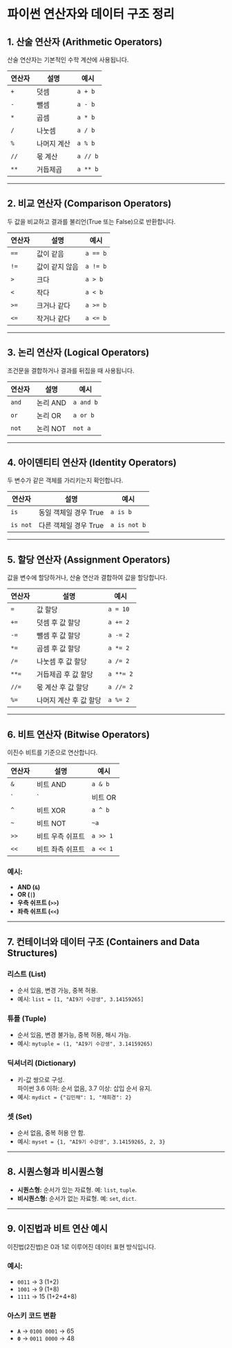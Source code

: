 # 파이썬 연산자와 데이터 구조 정리

## 1. 산술 연산자 (Arithmetic Operators)
산술 연산자는 기본적인 수학 계산에 사용됩니다.

| 연산자    | 설명                 | 예시            |
|-----------|----------------------|-----------------|
| `+`       | 덧셈                | `a + b`         |
| `-`       | 뺄셈                | `a - b`         |
| `*`       | 곱셈                | `a * b`         |
| `/`       | 나눗셈              | `a / b`         |
| `%`       | 나머지 계산         | `a % b`         |
| `//`      | 몫 계산             | `a // b`        |
| `**`      | 거듭제곱            | `a ** b`        |

---

## 2. 비교 연산자 (Comparison Operators)
두 값을 비교하고 결과를 불리언(True 또는 False)으로 반환합니다.

| 연산자    | 설명                     | 예시            |
|-----------|--------------------------|-----------------|
| `==`      | 값이 같음                | `a == b`        |
| `!=`      | 값이 같지 않음           | `a != b`        |
| `>`       | 크다                     | `a > b`         |
| `<`       | 작다                     | `a < b`         |
| `>=`      | 크거나 같다              | `a >= b`        |
| `<=`      | 작거나 같다              | `a <= b`        |

---

## 3. 논리 연산자 (Logical Operators)
조건문을 결합하거나 결과를 뒤집을 때 사용됩니다.

| 연산자    | 설명                 | 예시             |
|-----------|----------------------|------------------|
| `and`     | 논리 AND             | `a and b`        |
| `or`      | 논리 OR              | `a or b`         |
| `not`     | 논리 NOT             | `not a`          |

---

## 4. 아이덴티티 연산자 (Identity Operators)
두 변수가 같은 객체를 가리키는지 확인합니다.

| 연산자    | 설명                        | 예시           |
|-----------|-----------------------------|----------------|
| `is`      | 동일 객체일 경우 True       | `a is b`       |
| `is not`  | 다른 객체일 경우 True       | `a is not b`   |

---

## 5. 할당 연산자 (Assignment Operators)
값을 변수에 할당하거나, 산술 연산과 결합하여 값을 할당합니다.

| 연산자    | 설명                          | 예시           |
|-----------|-------------------------------|----------------|
| `=`       | 값 할당                       | `a = 10`       |
| `+=`      | 덧셈 후 값 할당               | `a += 2`       |
| `-=`      | 뺄셈 후 값 할당               | `a -= 2`       |
| `*=`      | 곱셈 후 값 할당               | `a *= 2`       |
| `/=`      | 나눗셈 후 값 할당             | `a /= 2`       |
| `**=`     | 거듭제곱 후 값 할당           | `a **= 2`      |
| `//=`     | 몫 계산 후 값 할당            | `a //= 2`      |
| `%=`      | 나머지 계산 후 값 할당        | `a %= 2`       |

---

## 6. 비트 연산자 (Bitwise Operators)
이진수 비트를 기준으로 연산합니다.

| 연산자    | 설명                 | 예시          |
|-----------|----------------------|---------------|
| `&`       | 비트 AND             | `a & b`       |
| `|`       | 비트 OR              | `a | b`       |
| `^`       | 비트 XOR             | `a ^ b`       |
| `~`       | 비트 NOT             | `~a`          |
| `>>`      | 비트 우측 쉬프트     | `a >> 1`      |
| `<<`      | 비트 좌측 쉬프트     | `a << 1`      |

### 예시:
- **AND (`&`)**  
- **OR (`|`)**  
- **우측 쉬프트 (`>>`)**  
- **좌측 쉬프트 (`<<`)**  

---

## 7. 컨테이너와 데이터 구조 (Containers and Data Structures)
### **리스트 (List)**
- 순서 있음, 변경 가능, 중복 허용.
- 예시: `list = [1, "AI9기 수강생", 3.14159265]`

### **튜플 (Tuple)**
- 순서 있음, 변경 불가능, 중복 허용, 해시 가능.
- 예시: `mytuple = (1, "AI9기 수강생", 3.14159265)`

### **딕셔너리 (Dictionary)**
- 키-값 쌍으로 구성.  
파이썬 3.6 이하: 순서 없음, 3.7 이상: 삽입 순서 유지.
- 예시: `mydict = {"김민채": 1, "채희경": 2}`

### **셋 (Set)**
- 순서 없음, 중복 허용 안 함.
- 예시: `myset = {1, "AI9기 수강생", 3.14159265, 2, 3}`

---

## 8. 시퀀스형과 비시퀀스형
- **시퀀스형:** 순서가 있는 자료형. 예: `list`, `tuple`.
- **비시퀀스형:** 순서가 없는 자료형. 예: `set`, `dict`.

---

## 9. 이진법과 비트 연산 예시
이진법(2진법)은 0과 1로 이루어진 데이터 표현 방식입니다.

### 예시:
- `0011` → 3 (1+2)
- `1001` → 9 (1+8)
- `1111` → 15 (1+2+4+8)

### 아스키 코드 변환
- **`A`** → `0100 0001` → 65
- **`0`** → `0011 0000` → 48
